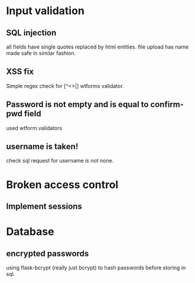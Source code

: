# Input validation
## SQL injection
all fields have single quotes replaced by html entities.
file upload has name made safe in similar fashion.

## XSS fix
Simple regex check for [^<>|] wtforms validator.

## Password is not empty and is equal to confirm-pwd field
used wtform.validators

## username is taken!
check sql request for username is not none.

# Broken access control
## Implement sessions


# Database
## encrypted passwords
using flask-bcrypt (really just bcrypt) to hash passwords before storing in sql.